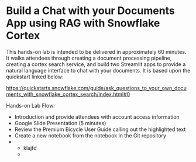 # Build a Chat with your Documents App using RAG with Snowflake Cortex

This hands-on lab is intended to be delivered in approximately 60 minutes.  It walks attendees through creating a document processing pipeline, creating a cortex search service, and build two Streamlit apps to provide a natural language interface to chat with your documents.  It is based upon the quickstart linked below:

https://quickstarts.snowflake.com/guide/ask_questions_to_your_own_documents_with_snowflake_cortex_search/index.html#0

Hands-on Lab Flow:
- Introduction and provide attendees with account access information
- Google Slide Presentation (5 minutes)
- Review the Premium Bicycle User Guide calling out the highlighted text
- Create a new notebook from the notebook in the Git repository
- - klajfd
  - 
